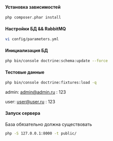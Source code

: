 #### Установка зависимостей

```bash
php composer.phar install
```

#### Настройки БД && RabbitMQ

```bash
vi config/parameters.yml
```

#### Инициализация БД

```bash
php bin/console doctrine:schema:update --force
```

#### Тестовые данные

```bash
php bin/console doctrine:fixtures:load -q
```
admin: admin@admin.ru : 123

user:  user@user.ru : 123

#### Запуск сервера

База обязательно должна существовать

```bash
php -S 127.0.0.1:8000 -t public/
```
